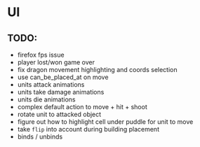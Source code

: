 # UI

## TODO:
- firefox fps issue
- player lost/won game over
- fix dragon movement highlighting and coords selection
- use can_be_placed_at on move
- units attack animations
- units take damage animations
- units die animations
- complex default action to move + hit + shoot
- rotate unit to attacked object
- figure out how to highlight cell under puddle for unit to move
- take `flip` into account during building placement
- binds / unbinds
